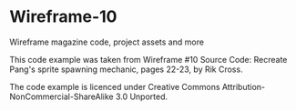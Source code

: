 # Wireframe-10
Wireframe magazine code, project assets and more

This code example was taken from Wireframe #10 Source Code: Recreate Pang's sprite spawning mechanic, pages 22-23, by Rik Cross.

The code example is licenced under Creative Commons Attribution-NonCommercial-ShareAlike 3.0 Unported.
